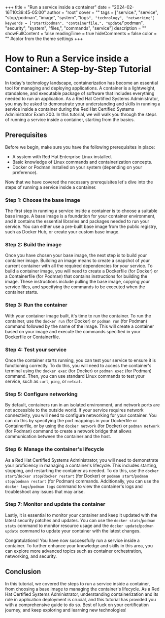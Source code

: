 +++
title = "Run a service inside a container"
date = "2024-02-16T10:39:45-05:00"
author = "root"
cover = ""
tags = ["service.", "service", "stop`/`podman", "image", "system", "logs`", "technology", "networking"]
keywords = ["start`/`podman", "containerfile,", "update`/`podman", "security", "system", "files,", "commands", "service"]
description = ""
showFullContent = false
readingTime = true
hideComments = false
color = "" #color from the theme settings
+++


# How to Run a Service inside a Container: A Step-by-Step Tutorial

In today's technology landscape, containerization has become an essential tool for managing and deploying applications. A container is a lightweight, standalone, and executable package of software that includes everything needed to run an application. As a Red Hat Certified Systems Administrator, you may be asked to demonstrate your understanding and skills in running a service inside a container during the Red Hat Certified Systems Administrator Exam 200. In this tutorial, we will walk you through the steps of running a service inside a container, starting from the basics.

## Prerequisites
Before we begin, make sure you have the following prerequisites in place:
- A system with Red Hat Enterprise Linux installed.
- Basic knowledge of Linux commands and containerization concepts.
- Docker or Podman installed on your system (depending on your preference).

Now that we have covered the necessary prerequisites let's dive into the steps of running a service inside a container.

### Step 1: Choose the base image
The first step in running a service inside a container is to choose a suitable base image. A base image is a foundation for your container environment, and it contains the essential libraries and packages needed to run your service. You can either use a pre-built base image from the public registry, such as Docker Hub, or create your custom base image.

### Step 2: Build the image
Once you have chosen your base image, the next step is to build your container image. Building an image means to create a snapshot of your current container with all the required dependencies for your service. To build a container image, you will need to create a Dockerfile (for Docker) or a Containerfile (for Podman) that contains instructions for building the image. These instructions include pulling the base image, copying your service files, and specifying the commands to be executed when the container starts.

### Step 3: Run the container
With your container image built, it's time to run the container. To run the container, use the `docker run` (for Docker) or `podman run` (for Podman) command followed by the name of the image. This will create a container based on your image and execute the commands specified in your Dockerfile or Containerfile.

### Step 4: Test your service
Once the container starts running, you can test your service to ensure it is functioning correctly. To do this, you will need to access the container's terminal using the `docker exec` (for Docker) or `podman exec` (for Podman) command. Then, you can use standard Linux commands to test your service, such as `curl`, `ping`, or `netcat`.

### Step 5: Configure networking
By default, containers run in an isolated environment, and network ports are not accessible to the outside world. If your service requires network connectivity, you will need to configure networking for your container. You can do this by specifying the port mappings in your Dockerfile or Containerfile, or by using the `docker network` (for Docker) or `podman network` (for Podman) command to create a network bridge that allows communication between the container and the host.

### Step 6: Manage the container's lifecycle
As a Red Hat Certified Systems Administrator, you will need to demonstrate your proficiency in managing a container's lifecycle. This includes starting, stopping, and restarting the container as needed. To do this, use the `docker start`/`docker stop`/`docker restart` (for Docker) or `podman start`/`podman stop`/`podman restart` (for Podman) commands. Additionally, you can use the `docker logs`/`podman logs` command to view the container's logs and troubleshoot any issues that may arise.

### Step 7: Monitor and update the container
Lastly, it is essential to monitor your container and keep it updated with the latest security patches and updates. You can use the `docker stats`/`podman stats` command to monitor resource usage and the `docker update`/`podman update` command to update your container with the latest changes.

Congratulations! You have now successfully run a service inside a container. To further enhance your knowledge and skills in this area, you can explore more advanced topics such as container orchestration, networking, and security.

## Conclusion
In this tutorial, we covered the steps to run a service inside a container, from choosing a base image to managing the container's lifecycle. As a Red Hat Certified Systems Administrator, understanding containerization and its role in application deployment is crucial, and this tutorial has provided you with a comprehensive guide to do so. Best of luck on your certification journey, and keep exploring and learning new technologies! 